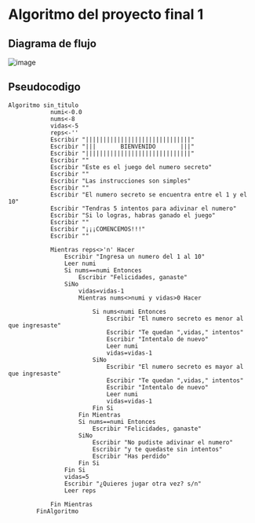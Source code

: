 # Algoritmo del proyecto final 1

## Diagrama de flujo

![image](https://user-images.githubusercontent.com/111446113/188532185-7b590c91-95b6-4c70-859f-f390accc3edf.png)

## Pseudocodigo

    Algoritmo sin_titulo
                numi<-0.0
                nums<-8
                vidas<-5
                reps<-''
                Escribir "||||||||||||||||||||||||||||||"
                Escribir "|||       BIENVENIDO       |||"
                Escribir "||||||||||||||||||||||||||||||"
                Escribir ""
                Escribir "Este es el juego del numero secreto"
                Escribir ""
                Escribir "Las instrucciones son simples"
                Escribir ""
                Escribir "El numero secreto se encuentra entre el 1 y el 10"
                Escribir "Tendras 5 intentos para adivinar el numero"
                Escribir "Si lo logras, habras ganado el juego"
                Escribir ""
                Escribir "¡¡¡COMENCEMOS!!!"
                Escribir ""

                Mientras reps<>'n' Hacer
                    Escribir "Ingresa un numero del 1 al 10"
                    Leer numi
                    Si nums==numi Entonces
                        Escribir "Felicidades, ganaste"
                    SiNo
                        vidas=vidas-1
                        Mientras nums<>numi y vidas>0 Hacer

                            Si nums<numi Entonces
                                Escribir "El numero secreto es menor al que ingresaste"
                                Escribir "Te quedan ",vidas," intentos"
                                Escribir "Intentalo de nuevo"
                                Leer numi
                                vidas=vidas-1
                            SiNo
                                Escribir "El numero secreto es mayor al que ingresaste"
                                Escribir "Te quedan ",vidas," intentos"
                                Escribir "Intentalo de nuevo"
                                Leer numi
                                vidas=vidas-1
                            Fin Si				
                        Fin Mientras
                        Si nums==numi Entonces
                            Escribir "Felicidades, ganaste"
                        SiNo
                            Escribir "No pudiste adivinar el numero"
                            Escribir "y te quedaste sin intentos"
                            Escribir "Has perdido"
                        Fin Si
                    Fin Si
                    vidas=5
                    Escribir "¿Quieres jugar otra vez? s/n"
                    Leer reps

                Fin Mientras
            FinAlgoritmo
